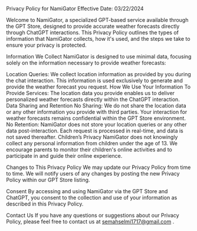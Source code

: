 Privacy Policy for NamiGator
Effective Date: 03/22/2024

Welcome to NamiGator, a specialized GPT-based service available through the GPT Store, designed to provide accurate weather forecasts directly through ChatGPT interactions. This Privacy Policy outlines the types of information that NamiGator collects, how it's used, and the steps we take to ensure your privacy is protected.

Information We Collect
NamiGator is designed to use minimal data, focusing solely on the information necessary to provide weather forecasts:

Location Queries: We collect location information as provided by you during the chat interaction. This information is used exclusively to generate and provide the weather forecast you request.
How We Use Your Information
To Provide Services: The location data you provide enables us to deliver personalized weather forecasts directly within the ChatGPT interaction.
Data Sharing and Retention
No Sharing: We do not share the location data or any other information you provide with third parties. Your interaction for weather forecasts remains confidential within the GPT Store environment.
No Retention: NamiGator does not store your location queries or any other data post-interaction. Each request is processed in real-time, and data is not saved thereafter.
Children’s Privacy
NamiGator does not knowingly collect any personal information from children under the age of 13. We encourage parents to monitor their children's online activities and to participate in and guide their online experience.

Changes to This Privacy Policy
We may update our Privacy Policy from time to time. We will notify users of any changes by posting the new Privacy Policy within our GPT Store listing.

Consent
By accessing and using NamiGator via the GPT Store and ChatGPT, you consent to the collection and use of your information as described in this Privacy Policy.

Contact Us
If you have any questions or suggestions about our Privacy Policy, please feel free to contact us at semahselmi1717@gmail.com .
